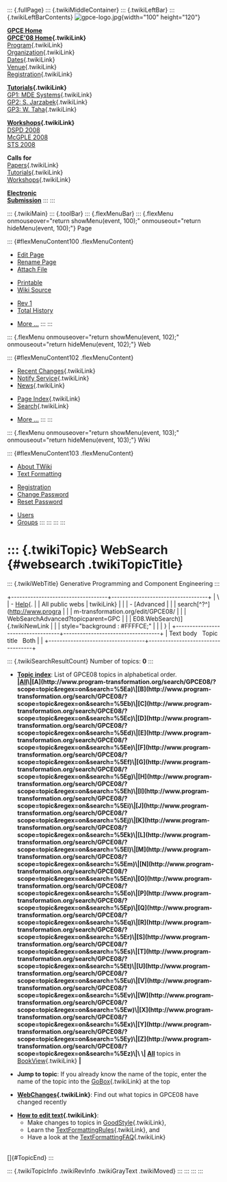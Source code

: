 ::: {.fullPage}
::: {.twikiMiddleContainer}
::: {.twikiLeftBar}
::: {.twikiLeftBarContents}
![gpce-logo.jpg](../pub/GPCE08/WebLeftBar/gpce-logo.jpg){width="100"
height="120"}

**[GPCE Home](http://www.gpce.org/)**\
**[GPCE\'08 Home](WebHome){.twikiLink}**\
[Program](ConferenceProgram){.twikiLink}\
[Organization](ConferenceOrganization){.twikiLink}\
[Dates](ImportantDates){.twikiLink}\
[Venue](ConferenceVenue){.twikiLink}\
[Registration](ConferenceRegistration){.twikiLink}

**[Tutorials](GpceTutorials){.twikiLink}**\
[GP1: MDE Systems](MdeTutorial){.twikiLink}\
[GP2: S. Jarzabek](PowerGenericsTutorial){.twikiLink}\
[GP3: W. Taha](MultiStageProgrammingTutorial){.twikiLink}

**[Workshops](GpceWorkshops){.twikiLink}**\
[DSPD 2008](http://www.labri.fr/perso/reveille/DSPD/2008/)\
[McGPLE
2008](http://www.infosun.fim.uni-passau.de/cl/staff/apel/McGPLE2008/index.html)\
[STS 2008](../Sts/STS08)

**Calls for**\
[Papers](CallForPapers){.twikiLink}\
[Tutorials](CallForTutorials){.twikiLink}\
[Workshops](CallForWorkshops){.twikiLink}

**[Electronic\
Submission](http://www.easychair.org/conferences/?conf=gpce2008)**
:::
:::

::: {.twikiMain}
::: {.toolBar}
::: {.flexMenuBar}
::: {.flexMenu onmouseover="return showMenu(event, 100);" onmouseout="return hideMenu(event, 100);"}
Page

::: {#flexMenuContent100 .flexMenuContent}
-   [Edit
    Page](http://www.program-transformation.org/edit/GPCE08/WebSearch?t=1536827526)
-   [Rename
    Page](http://www.program-transformation.org/rename/GPCE08/WebSearch)
-   [Attach
    File](http://www.program-transformation.org/attach/GPCE08/WebSearch)

<!-- -->

-   [Printable](http://www.program-transformation.org/view/GPCE08/WebSearch?skin=print.pattern)
-   [Wiki
    Source](http://www.program-transformation.org/view/GPCE08/WebSearch?skin=text&raw=on&contenttype=text/plain)

<!-- -->

-   [Rev
    1](http://www.program-transformation.org/view/GPCE08/WebSearch?rev=1.1)
-   [Total
    History](http://www.program-transformation.org/rdiff/GPCE08/WebSearch)

<!-- -->

-   [More
    \...](http://www.program-transformation.org/oops/GPCE08/WebSearch?template=oopsmore&param1=1.1&param2=1.1)
:::
:::

::: {.flexMenu onmouseover="return showMenu(event, 102);" onmouseout="return hideMenu(event, 102);"}
Web

::: {#flexMenuContent102 .flexMenuContent}
-   [Recent Changes](WebChanges){.twikiLink}
-   [Notify Service](WebNotify){.twikiLink}
-   [News](WebNews){.twikiLink}

<!-- -->

-   [Page Index](WebIndex){.twikiLink}
-   [Search](WebSearch){.twikiLink}

<!-- -->

-   [More
    \...](http://www.program-transformation.org/oops/GPCE08/WebSearch?template=oopsmore&param1=1.1&param2=1.1)
:::
:::

::: {.flexMenu onmouseover="return showMenu(event, 103);" onmouseout="return hideMenu(event, 103);"}
Wiki

::: {#flexMenuContent103 .flexMenuContent}
-   [About
    TWiki](http://www.program-transformation.org/view/TWiki/WebHome)
-   [Text
    Formatting](http://www.program-transformation.org/view/TWiki/TextFormattingRules)

<!-- -->

-   [Registration](http://www.program-transformation.org/view/TWiki/TWikiRegistration)
-   [Change
    Password](http://www.program-transformation.org/view/TWiki/ChangePassword)
-   [Reset
    Password](http://www.program-transformation.org/view/TWiki/ResetPassword)

<!-- -->

-   [Users](http://www.program-transformation.org/view/Main/TWikiUsers)
-   [Groups](http://www.program-transformation.org/view/Main/TWikiGroups)
:::
:::
:::
:::

::: {.twikiTopic}
WebSearch {#websearch .twikiTopicTitle}
=========

::: {.twikiWebTitle}
Generative Programming and Component Engineering
:::

+-----------------------------------+-----------------------------------+
| \                                 | -   [Help](../TWiki/SearchHelp){. |
| All public webs                   | twikiLink}                        |
|                                   | -   [Advanced                     |
|                                   |     search[^?^](http://www.progra |
|                                   | m-transformation.org/edit/GPCE08/ |
|                                   | WebSearchAdvanced?topicparent=GPC |
|                                   | E08.WebSearch)]{.twikiNewLink     |
|                                   |     style="background : #FFFFCE;" |
|                                   | }                                 |
+-----------------------------------+-----------------------------------+
| Text body   Topic title   Both    |                                   |
+-----------------------------------+-----------------------------------+

::: {.twikiSearchResultCount}
Number of topics: **0**
:::

-   **[Topic
    index](http://www.program-transformation.org/search/GPCE08/?scope=topic&regex=on&search=\.*)**:
    List of GPCE08 topics in alphabetical order.\
    **\|[All](http://www.program-transformation.org/search/GPCE08/?scope=topic&regex=on&search=\.*)\|[A](http://www.program-transformation.org/search/GPCE08/?scope=topic&regex=on&search=%5Ea)\|[B](http://www.program-transformation.org/search/GPCE08/?scope=topic&regex=on&search=%5Eb)\|[C](http://www.program-transformation.org/search/GPCE08/?scope=topic&regex=on&search=%5Ec)\|[D](http://www.program-transformation.org/search/GPCE08/?scope=topic&regex=on&search=%5Ed)\|[E](http://www.program-transformation.org/search/GPCE08/?scope=topic&regex=on&search=%5Ee)\|[F](http://www.program-transformation.org/search/GPCE08/?scope=topic&regex=on&search=%5Ef)\|[G](http://www.program-transformation.org/search/GPCE08/?scope=topic&regex=on&search=%5Eg)\|[H](http://www.program-transformation.org/search/GPCE08/?scope=topic&regex=on&search=%5Eh)\|[I](http://www.program-transformation.org/search/GPCE08/?scope=topic&regex=on&search=%5Ei)\|[J](http://www.program-transformation.org/search/GPCE08/?scope=topic&regex=on&search=%5Ej)\|[K](http://www.program-transformation.org/search/GPCE08/?scope=topic&regex=on&search=%5Ek)\|[L](http://www.program-transformation.org/search/GPCE08/?scope=topic&regex=on&search=%5El)\|[M](http://www.program-transformation.org/search/GPCE08/?scope=topic&regex=on&search=%5Em)\|[N](http://www.program-transformation.org/search/GPCE08/?scope=topic&regex=on&search=%5En)\|[O](http://www.program-transformation.org/search/GPCE08/?scope=topic&regex=on&search=%5Eo)\|[P](http://www.program-transformation.org/search/GPCE08/?scope=topic&regex=on&search=%5Ep)\|[Q](http://www.program-transformation.org/search/GPCE08/?scope=topic&regex=on&search=%5Eq)\|[R](http://www.program-transformation.org/search/GPCE08/?scope=topic&regex=on&search=%5Er)\|[S](http://www.program-transformation.org/search/GPCE08/?scope=topic&regex=on&search=%5Es)\|[T](http://www.program-transformation.org/search/GPCE08/?scope=topic&regex=on&search=%5Et)\|[U](http://www.program-transformation.org/search/GPCE08/?scope=topic&regex=on&search=%5Eu)\|[V](http://www.program-transformation.org/search/GPCE08/?scope=topic&regex=on&search=%5Ev)\|[W](http://www.program-transformation.org/search/GPCE08/?scope=topic&regex=on&search=%5Ew)\|[X](http://www.program-transformation.org/search/GPCE08/?scope=topic&regex=on&search=%5Ex)\|[Y](http://www.program-transformation.org/search/GPCE08/?scope=topic&regex=on&search=%5Ey)\|[Z](http://www.program-transformation.org/search/GPCE08/?scope=topic&regex=on&search=%5Ez)\|\
    \|
    [All](http://www.program-transformation.org/search/GPCE08/?scope=topic&regex=on&bookview=on&search=\.*)**
    topics in [BookView](../TWiki/BookView){.twikiLink} **\|**

<!-- -->

-   **Jump to topic**: If you already know the name of the topic, enter
    the name of the topic into the [GoBox](../TWiki/GoBox){.twikiLink}
    at the top

<!-- -->

-   **[WebChanges](../TWiki/WebChanges){.twikiLink}**: Find out what
    topics in GPCE08 have changed recently

<!-- -->

-   **[How to edit text](../TWiki/GoodStyle){.twikiLink}**:
    -   Make changes to topics in
        [GoodStyle](../TWiki/GoodStyle){.twikiLink},
    -   Learn the
        [TextFormattingRules](../TWiki/TextFormattingRules){.twikiLink},
        and
    -   Have a look at the
        [TextFormattingFAQ](../TWiki/TextFormattingFAQ){.twikiLink}

\
[]{#TopicEnd}
:::

::: {.twikiTopicInfo .twikiRevInfo .twikiGrayText .twikiMoved}
:::
:::
:::
:::
